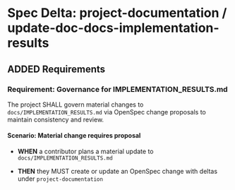 # Spec Delta: project-documentation / update-doc-docs-implementation-results

## ADDED Requirements

### Requirement: Governance for IMPLEMENTATION_RESULTS.md

The project SHALL govern material changes to `docs/IMPLEMENTATION_RESULTS.md` via OpenSpec change proposals to maintain consistency and review.

#### Scenario: Material change requires proposal

- **WHEN** a contributor plans a material update to `docs/IMPLEMENTATION_RESULTS.md`

- **THEN** they MUST create or update an OpenSpec change with deltas under `project-documentation`
